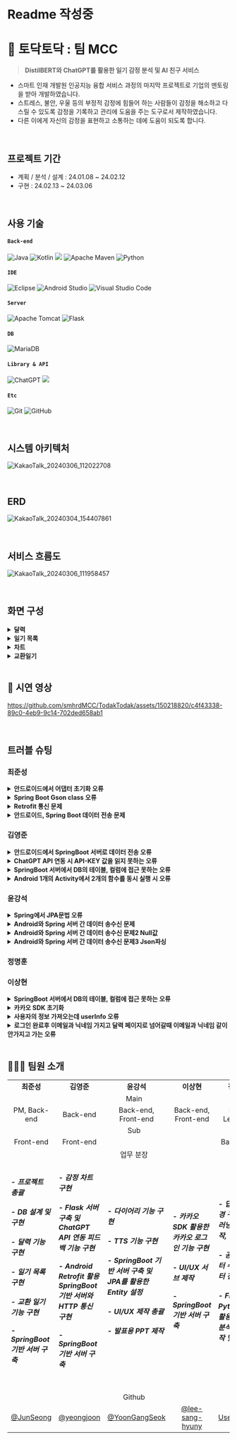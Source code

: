 # Readme 작성중
# 📔 토닥토닥 : 팀 MCC

><strong>DistilBERT와 ChatGPT를 활용한 일기 감정 분석 및 AI 친구 서비스</strong>
* 스마트 인재 개발원 인공지능 융합 서비스 과정의 마지막 프로젝트로 기업의 멘토링을 받아 개발하였습니다.
* 스트레스, 불안, 우울 등의 부정적 감정에 힘들어 하는 사람들이 감정을 해소하고 다스릴 수 있도록 감정을 기록하고 관리에 도움을 주는 도구로서 제작하였습니다.
* 다른 이에게 자신의 감정을 표현하고 소통하는 데에 도움이 되도록 합니다.

</br>

## 프로젝트 기간
* 계획 / 분석 / 설계 : 24.01.08 ~ 24.02.12
* 구현 : 24.02.13 ~ 24.03.06

</br>

## 사용 기술
#### `Back-end`
![Java](https://img.shields.io/badge/java-%23ED8B00.svg?style=for-the-badge&logo=openjdk&logoColor=white)
![Kotlin](https://img.shields.io/badge/kotlin-%237F52FF.svg?style=for-the-badge&logo=kotlin&logoColor=white)
<img src="https://img.shields.io/badge/springboot-6DB33F?style=for-the-badge&logo=springboot&logoColor=white">
![Apache Maven](https://img.shields.io/badge/Apache%20Maven-C71A36?style=for-the-badge&logo=Apache%20Maven&logoColor=white)
![Python](https://img.shields.io/badge/python-3670A0?style=for-the-badge&logo=python&logoColor=ffdd54)
#### `IDE`
![Eclipse](https://img.shields.io/badge/Eclipse-FE7A16.svg?style=for-the-badge&logo=Eclipse&logoColor=white)
![Android Studio](https://img.shields.io/badge/Android%20Studio-3DDC84.svg?style=for-the-badge&logo=android-studio&logoColor=white)
![Visual Studio Code](https://img.shields.io/badge/Visual%20Studio%20Code-0078d7.svg?style=for-the-badge&logo=visual-studio-code&logoColor=white)
#### `Server`
![Apache Tomcat](https://img.shields.io/badge/apache%20tomcat-%23F8DC75.svg?style=for-the-badge&logo=apache-tomcat&logoColor=black)
![Flask](https://img.shields.io/badge/flask-%23000.svg?style=for-the-badge&logo=flask&logoColor=white)
#### `DB`
![MariaDB](https://img.shields.io/badge/MariaDB-003545?style=for-the-badge&logo=mariadb&logoColor=white)
#### `Library & API`
![ChatGPT](https://img.shields.io/badge/chatGPT-74aa9c?style=for-the-badge&logo=openai&logoColor=white)
<img src="https://img.shields.io/badge/Spring Data JPA-bcae79?style=for-the-badge&logo=&logoColor=white"/>
#### `Etc`
![Git](https://img.shields.io/badge/git-%23F05033.svg?style=for-the-badge&logo=git&logoColor=white)
![GitHub](https://img.shields.io/badge/github-%23121011.svg?style=for-the-badge&logo=github&logoColor=white)

</br>

## 시스템 아키텍처

![KakaoTalk_20240306_112022708](https://github.com/smhrdMCC/TodakTodak/assets/160091299/f1aed524-b5c6-40ae-bb32-1b763468a847)

</br>

## ERD
![KakaoTalk_20240304_154407861](https://github.com/smhrdMCC/TodakTodak/assets/160091299/0ff37d79-f322-46ad-9b09-1856f013adea)

</br>

## 서비스 흐름도

![KakaoTalk_20240306_111958457](https://github.com/smhrdMCC/TodakTodak/assets/160091299/ae7fe78d-bf57-40e0-9dd3-50f0e70520ef)

</br>

## 화면 구성
<details>
<summary><b>달력</b></summary>
<div markdown="1">

![image](https://github.com/smhrdMCC/TodakTodak/assets/150218820/c6303ff0-06b8-4cdd-9a3f-8947d2aafab8)


</div>
</details>

<details>
<summary><b>일기 목록</b></summary>
<div markdown="1">

![image](https://github.com/smhrdMCC/TodakTodak/assets/150218820/f503bb61-2be3-4281-aa76-dc5aed9881b4)

</div>
</details>

<details>
<summary><b>차트</b></summary>
<div markdown="1">

![image](https://github.com/smhrdMCC/TodakTodak/assets/150218820/9e1c9378-6e77-4033-bd87-c24a41621e2c)

</div>
</details>

<details>
<summary><b>교환일기</b></summary>
<div markdown="1">

![image](https://github.com/smhrdMCC/TodakTodak/assets/150218820/36c0983b-e2ec-443e-9721-8fd1f716a1c6)

</div>
</details>

</br>

## 🎥 시연 영상

https://github.com/smhrdMCC/TodakTodak/assets/150218820/c4f43338-89c0-4eb9-9c14-702ded658ab1

<br>

## 트러블 슈팅
### 최준성
<details>
<summary><b>안드로이드에서 어댑터 초기화 오류</b></summary>
<div markdown="1">

---

　🧨 오류 내용

	달력에 클릭이벤트를 추가하면서 어댑터를 초기화 할때 val adapter = CalendarAdapter(dayList, this) 를 사용했는데 추가한 this가 작동하지 않음

　💡 해결 방법
- 클래스의 구현 인터페이스를 선언하지 않아서 발생한 일이었다.
- OnItemListener 인터페이스를 선언하는 것으로 문제를 해결하였다.

```Android
class MainActivity : AppCompatActivity(), OnItemListener 
```

</div>
</details>

<details>
<summary><b>Spring Boot Gson class 오류</b></summary>
<div markdown="1">

---

　🧨 오류 내용

	spring boot 서버에 maven으로 gson을 설치하여 사용하려고 했으나 gson 클래스를 찾을 수 없는 오류가 발생함

　💡 해결 방법
- 안드로이드 연결을 해제하고 서버를 정지시킨 후 gson삭제 -> gson 설치 후 프로젝트 업데이트를 진행함

</div>
</details>

<details>
<summary><b>Retrofit 통신 문제</b></summary>
<div markdown="1">

---

　🧨 오류 내용

	Retrofit객체를 생성하여 본문에 삽입해서 시도했으나 Retrofit으로 요청을 보내고 응답이 오기 전에 나머지 코드가 진행되어버려서 감정 목록이 Null로 진행되는 문제가 발생

　💡 해결 방법
- Retrofit의 응답코드 내부에 응답 이후의 코드를 넣는 방법으로 응답 이후 코드가 진행되게 만들 수 있었다.

```Android
private fun loadEmotion(selectedDate: LocalDate) {
        val call = RetrofitBuilder2.api.getEmotion(datemailVO(searchingFromMonth(selectedDate).toString(), usersingleton.userEmail))
        call.enqueue(object : Callback<ArrayList<emotiondate>> {

            override fun onResponse(
                call: Call<ArrayList<emotiondate>>,
                response: Response<ArrayList<emotiondate>>
            ) {
                if(response.isSuccessful){
                    setMonthView(response.body())
                    emotionsingleton.list = response.body()!!
                } else{
                    Log.d("RESPONSE ERROR: ", "2")
                }
            }
            override fun onFailure(call: Call<ArrayList<emotiondate>>, t: Throwable) {
                Log.d("CONNECTION FAILURE: ", t.localizedMessage)
            }
        })
    }
```

</div>
</details>

<details>
<summary><b>안드로이드, Spring Boot 데이터 전송 문제</b></summary>
<div markdown="1">

---

　🧨 오류 내용

	안드로이드에서 스프링서버로 데이터를 넘기는 과정에서 String타입으로 보낸 데이터를 쿼리문에 넣었을 때 결과를 얻을 수 없었음

　💡 해결 방법
- String 으로 보낸 데이터의 끝에 "가 추가되어서 결과가 나오지 않았다.
-  " 를 제거한 후 실행하자 결과를 얻을 수 있었다.

```Java
String saveDiary = info.replaceAll("\"", "");
		String[] save = saveDiary.split(":");
		String content = save[0];
		String user = save[1];
```

</div>
</details>

### 김영준
<details>
<summary><b>안드로이드에서 SpringBoot 서버로 데이터 전송 오류</b></summary>
<div markdown="1">

---

　🧨 오류 내용

	안드로이드에서 SpringBoot 서버로 데이터가 전송을 했으나 서버에서 로그가 안찍히는 오류

　💡 해결 방법
- 안드로이드 Retrofit 기능에 BaseURL에 아이피 주소를 localhost:port 작성하지 않고 10.0.0.2를 입력 후 해결
- 10.0.0.2는 안드로이드 에뮬레이터에서 127.0.0.1 즉 루프백 주소

```Android
val retrofit = Retrofit.Builder()
            .baseUrl("http://10.0.2.2:8100/")
            .addConverterFactory(GsonConverterFactory.create(gson))
            .build()
```

</div>
</details>

<details>
<summary><b>ChatGPT API 연동 시 API-KEY 값을 읽지 못하는 오류</b></summary>
<div markdown="1">

---

　🧨 오류 내용

	공식 문서에서는 API-KEY를 환경변수를 이용하여 가져왔으나 실제로 적용을 해보니 불러오지 못함

　💡 해결 방법
- open 함수를 사용하여 파일을 읽어 들인 후 변수에 저장하여 해결

```Python
with open('./gpt_api_key.txt', 'r') as f:
    api_key = f.read().strip()  # 시작/끝에 있는 모든 공백 제거
```

</div>
</details>
<details>
<summary><b>SpringBoot 서버에서 DB의 테이블, 컬럼에 접근 못하는 오류</b></summary>
<div markdown="1">

---

　🧨 오류 내용

	org.hibernate.exception.SQLGrammarException: could not extract ResultSet

　💡 해결 방법
- 해당 Entity java 파일들에 @Table(name = "tb_user"), @Column(name = "user_email") 어노테이션을 추가하여 해결

```Java
@Table(name = "tb_user")
public class User {

	@Id
	@Column(name = "user_email")
	private String userEmail;
	
	@Column(name = "user_nick")
	private String userNick;
}
```

</div>
</details>
<details>
<summary><b>Android 1개의 Activity에서 2개의 함수를 동시 실행 시 오류</b></summary>
<div markdown="1">

---

　🧨 오류 내용

	1개의 Activity 내에 2개의 함수를 실행을 시켜야하는 상황이 발생하였는데 첫번째 함수가 실행이 된 후 그 결과를 가지고 2번째 함수가 실행이 되야하는 상황

　💡 해결 방법
- 처음에는 sleep을 사용하여 해결을 하려고 했으나 sleep 시간 만큼 어플이 동작하지 않는 문제가 발생하였다
- 그래서 찾은 방법이 함수와 함수 사이에 Delay를 넣어 해결을 하였으나 멘토와 상담 후 새로운 방법으로 해결하였다
- Lambda 식 표현 방법을 사용하여 함수안에서 함수를 실행하여 해결하였다

```Android
requestChatGptFeedBack(
	prompt = feedback.prompt.toString(),
	onResult = {
	
	    feedback.aiRecommendation = binding.textView4.text.toString()
	    saveChatGptFeedBack(feedback.aiRecommendation.toString() + ":" + DiarySeqSingleton.diarySeq + ":"+ aiEmotion.aiEmo + ":" + date1)
	}
)
```

</div>
</details>

### 윤강석
<details>
<summary><b>Spring에서 JPA문법 오류</b></summary>
<div markdown="1">

---

　🧨 오류 내용
	작성된 다이어리를 조회하기 위해 JPA문법으로 사용하려고 하는데 table이름 _(언더바)가 들어있어 카멜기법 오류로 테이블 참조오류 발생		
	

　💡 해결 방법
- entity 부분에서 컬럼(name="")속성을 이용하여 " "안에 실제 테이블 명을 적어주고 entity생성은 카멜기법으로 표기하여 JPA문법을 쓰기 수월하게 변경하였다
```@Column(name = "diary_content") // 실제 컬럼명 작성
   private String diaryContent; // 사용하고자하는 변수명을 JPA문법을 수월히 사용하기 위해 카멜기법으로 수정
```

</div>
</details>

<details>
<summary><b>Android와 Spring 서버 간 데이터 송수신 문제</b></summary>
<div markdown="1">

---

　🧨 오류 내용
	Android에서 객체를 생성하여 데이터를 담아 Spring서버에 요청 후 Spring에서 객체형태를 받아들이지 못함		
	

　💡 해결 방법
- Android에서 객체 형태로 Spring에 요청하지 않고 String으로 요청
```
  public String saveDiary(@RequestBody String userDiary) {	
```

</div>
</details>

<details>
<summary><b>Android와 Spring 서버 간 데이터 송수신 문제2 Null값 </b></summary>
<div markdown="1">

---

　🧨 오류 내용
	1. String으로 받아들인 후 userContent와 userEmail을 저장하는 과정에서 consloe창에 userEmail이 Null값으로 확인
 	2. tb_user의 user_email을 참조해야하는 상황에서 오류가 발생
	

　💡 해결 방법 
- tb_diary 테이블의 경우 tb_user 테이블의 user_email을 참조하므로 user_email의 데이터타입을 User타입으로 변경하였다
- tb_diary 테이블의 user_email은 더 이상 String 타입이 아니므로 User객체를 생성하여 user_email의 값을 제대로 가져올 수 있었다.
```
  User user = new User();
  user.setUserEmail(userEmail);	
```

</div>
</details>

<details>
<summary><b>Android와 Spring 서버 간 데이터 송수신 문제3 Json파싱 </b></summary>
<div markdown="1">

---

　🧨 오류 내용
	1. Android에서 diary_content와 user_email이 Json형태로 넘어옴
 	2. Json 자료를 파싱 하기위해 Gson을 이용했지만 실패

　💡 해결 방법 
- replaceAll함수와 split함수를 이용하여 해결

```
  String saveDiary = userDiary.replaceAll("\"","");
  String[] save = saveDiary.split(":");
```

</div>
</details>

### 정명훈
### 이상현
<details>
<summary><b>SpringBoot 서버에서 DB의 테이블, 컬럼에 접근 못하는 오류</b></summary>
<div markdown="1">

---

　🧨 오류 내용

	Column 'joined_at' cannot be null

　💡 해결 방법
@Column(insertable = false, updatable = false,columnDefinition = "datetime default now()",name="joined_at")
언오테이션에 컬럼으로 걸어서 해결

```Android
@Column(insertable = false, updatable = false,columnDefinition = "datetime default now()",name="joined_at")
	private Date joinedAt;
```

</div>
</details>

<details>
<summary><b>카카오 SDK 초기화</b></summary>
<div markdown="1">

---

　🧨 오류 내용

	Unresolved reference:kakao

　💡 해결 방법
implementation ("com.kakao.sdk:v2-all:2.15.0") 

</div>
</details>
<details>
<summary><b>사용자의 정보 가져오는데 userInfo 오류</b></summary>
<div markdown="1">

---

　🧨 오류 내용

	getInfo메소드 안에서는 유저의 정보는 가져와 지는데 getInfo메소드 밖에서는 안불러와지는 오류

　💡 해결 방법
id를 대문자로 해서 못불러와지는 오류였다


</div>
</details>
	
<details>
<summary><b>로그인 완료후 이메일과 닉네임 가지고 달력 페이지로 넘어갈때 이메일과 닉네임 같이 안가지고 가는 오류</b></summary>
<div markdown="1">

---

　🧨 오류 내용

	로그인이 완료후 달력 페이지로는 넘어가는데 처음로그인 했을때는 안가지고 가고 두번째 로그인 했을때 닉네임과 이메일을 가지고 간다 

　💡 해결 방법
ambda식(람다식) 표현으로 해결

```Android
 btnKakaoLogin.setOnClickListener {
            kakaoOauthViewModel.kakaoLogin()
            requestKaKaoUserInfo(
                onResult = {
                    val user = User()

                    user.userEmail = usersingleton.userEmail
                    user.userNick = usersingleton.userNick

                    login(
                        user,
                        onResult = {
                            Log.d("LOGIN", "SUCCESS")

                        }
                    )
                }
            )
        }
```

</div>
</details>


</br>

## 👨‍👦‍👦 팀원 소개

<table>
    <tr>
        <td align="center" width="250px"><b>최준성</b></td>
        <td align="center" width="250px"><b>김영준</b></td>
        <td align="center" width="250px"><b>윤강석</b></td>
        <td align="center" width="250px"><b>이상현</b></td>
        <td align="center" width="250px"><b>정명훈</b></td>
    </tr>
    <tr>
        <td align="center" colspan="5">Main</td>
    </tr>
    <tr>
        <td align="center">PM, Back-end</td>
        <td align="center">Back-end</td>
        <td align="center">Back-end, Front-end</td>
        <td align="center">Back-end, Front-end</td>
        <td align="center">Deep Learning</td>
    </tr>
    <tr>
        <td align="center" colspan="5">Sub</td>
    </tr>
    <tr>
        <td align="center">Front-end</td>
        <td align="center">Front-end</td>
        <td align="center"></td>
        <td align="center"></td>
        <td align="center">Back-end</td>
    </tr>
    <tr>
        <td align="center" colspan="5">업무 분장</td>
    </tr>
    	<tr>
			<td align="top"><h5>
				- 프로젝트 총괄<br><br>
				- DB 설계 및 구현<br><br>
                       		- 달력 기능 구현<br><br>
				- 일기 목록 구현<br><br>
				- 교환 일기 기능 구현<br><br>
				- SpringBoot 기반 서버 구축<br><br>
			</h5></td>
			<td><h5>
				- 감정 차트 구현<br><br>
				- Flask 서버 구축 및 ChatGPT API 연동 피드백 기능 구현<br><br>
				- Android Retrofit 활용 SpringBoot 기반 서버와 HTTP 통신 구현<br><br>
				- SpringBoot 기반 서버 구축<br><br>
			</h5></td>
			<td><h5>
				- 다이어리 기능 구현<br><br>
				- TTS 기능 구현<br><br>
				- SpringBoot 기반 서버 구축 및 JPA를 활용한 Entity 설정<br><br>
				- UI/UX 제작 총괄<br><br>
				- 발표용 PPT 제작<br><br>
			</h5></td>
			<td><h5>
				- 카카오SDK 활용한 카카오 로그인 기능 구현<br><br>
				- UI/UX 서브 제작<br><br>
				- SpringBoot 기반 서버 구축<br><br>
			</h5></td>
			<td><h5>
				- 딥러닝 환경 구축 및 딥러닝 모델 제작, 성능 비교<br><br>
				- 공개 데이터 수집, 데이터 전처리<br><br>
				- Flask와 Pytorch를 활용한 감성 분석 모듈 제작 및 연동<br><br>
			</h5></td>
    	</tr>
	<tr>
		<td colspan="5" align="center">Github</td>
	</tr>
    	<tr>
		<td align="center"><a href="https://github.com/Monyua/JunSeong">@JunSeong</a></td>
		<td align="center"><a href="https://github.com/kim-yjoon/yeongjoon">@yeongjoon</a></td>
		<td align="center"><a href="https://github.com/johnwickwickwick/YoonGangSeok">@YoonGangSeok</a></td>
		<td align="center"><a href="https://github.com/Sang-hyuny/lee-sang-hyuny">@lee-sang-hyuny</a></td>
		<td align="center"><a href="https://github.com/l-Username-l">@l-Username-l</a></td>
	</tr>
</table>
